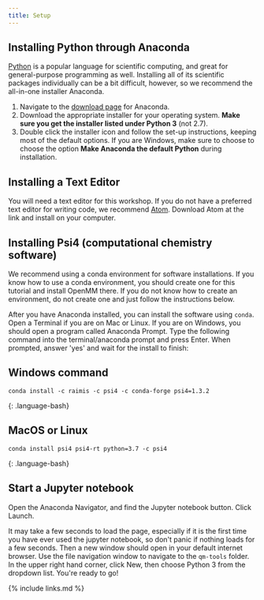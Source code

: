```yaml
---
title: Setup
---
```

## Installing Python through Anaconda
[Python](https://python.org/) is a popular language for scientific computing, and great for general-purpose programming as well. Installing all of its scientific packages individually can be a bit difficult, however, so we recommend the all-in-one installer Anaconda.

1. Navigate to the [download page](https://www.anaconda.com/products/individual) for Anaconda.
2. Download the appropriate installer for your operating system. **Make sure you get the installer listed under Python 3** (not 2.7).
3. Double click the installer icon and follow the set-up instructions, keeping most of the default options. If you are Windows, make sure to choose to choose the option **Make Anaconda the default Python** during installation.

## Installing a Text Editor

You will need a text editor for this workshop. If you do not have a preferred text editor for writing code, we recommend [Atom](https://atom.io). Download Atom at the link and install on your computer.

## Installing Psi4 (computational chemistry software)
We recommend using a conda environment for software installations. If you know how to use a conda environment, you should create one for this tutorial and install OpenMM there. If you do not know how to create an environment, do not create one and just follow the instructions below.

After you have Anaconda installed, you can install the software using `conda`. Open a Terminal if you are on Mac or Linux. If you are on Windows, you should open a program called Anaconda Prompt. Type the following command into the terminal/anaconda prompt and press Enter. When prompted, answer 'yes' and wait for the install to finish:

## Windows command
~~~
conda install -c raimis -c psi4 -c conda-forge psi4=1.3.2
~~~
{: .language-bash}

## MacOS or Linux
~~~
conda install psi4 psi4-rt python=3.7 -c psi4
~~~
{: .language-bash}


## Start a Jupyter notebook
Open the Anaconda Navigator, and find the Jupyter notebook button. Click Launch.

It may take a few seconds to load the page, especially if it is the first time you have ever used the jupyter notebook, so don't panic if nothing loads for a few seconds.  Then a new window should open in your default internet browser. Use the file navigation window to navigate to the `qm-tools` folder.  In the upper right hand corner, click New, then choose Python 3 from the dropdown list.  You're ready to go!




{% include links.md %}

